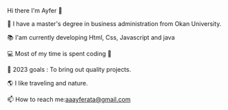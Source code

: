 Hi there I'm Ayfer 👋

🔭 I have a master's degree in business administration from Okan University.

📚 I'am currently developing Html, Css, Javascript and java

💻 Most of my time is spent coding 🚀

 💪 2023 goals : To bring out quality projects.

🌎 I like traveling and nature.

📫 How to reach me:aaayferata@gmail.com

